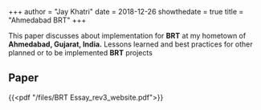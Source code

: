 +++
author = "Jay Khatri"
date = 2018-12-26
showthedate = true
title = "Ahmedabad BRT"
+++


This paper discusses about implementation for **BRT** at my hometown of **Ahmedabad, Gujarat, India.** Lessons learned and best practices for other planned or to be implemented **BRT** projects
<!--more-->

## Paper

{{<pdf "/files/BRT Essay_rev3_website.pdf">}}
